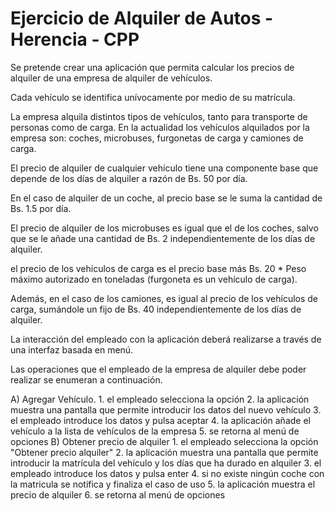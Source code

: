 # Ejercicio de Alquiler de Autos - Herencia - CPP
Se pretende crear una aplicación que permita calcular los precios de alquiler de una empresa de alquiler de vehículos.

Cada vehículo se identifica unívocamente por medio de su matrícula.

La empresa alquila distintos tipos de vehículos, tanto para transporte de personas como de carga. En la actualidad los vehículos alquilados por la empresa son: coches, microbuses, furgonetas de carga y camiones de carga.

El precio de alquiler de cualquier vehículo tiene una componente base que depende de los días de alquiler a razón de Bs. 50 por día. 

En el caso de alquiler de un coche, al precio base se le suma la cantidad de Bs. 1.5 por día.

El precio de alquiler de los microbuses es igual que el de los coches, salvo que se le añade una cantidad de Bs. 2 independientemente de los días de alquiler.

el precio de los vehículos de carga es el precio base más Bs. 20 * Peso máximo autorizado en toneladas (furgoneta es un vehículo de carga).

Además, en el caso de los camiones, es igual al precio de los vehículos de carga, sumándole un fijo de Bs. 40 independientemente de los días de alquiler.

La interacción del empleado con la aplicación deberá realizarse a través de una interfaz basada en menú.

Las operaciones que el empleado de la empresa de alquiler debe poder realizar se enumeran a continuación.

A) Agregar Vehículo.
    1. el empleado selecciona la opción
    2. la aplicación muestra una pantalla que permite introducir los datos del nuevo vehículo
    3. el empleado introduce los datos y pulsa aceptar
    4. la aplicación añade el vehículo a la lista de vehículos de la empresa
    5. se retorna al menú de opciones
B) Obtener precio de alquiler
    1. el empleado selecciona la opción "Obtener precio alquiler"
    2. la aplicación muestra una pantalla que permite introducir la matrícula del vehículo y los días que ha durado en alquiler
    3. el empleado introduce los datos y pulsa enter
    4. si no existe ningún coche con la matricula se notifica y finaliza el caso de uso
    5. la aplicación muestra el precio de alquiler
    6. se retorna al menú de opciones


